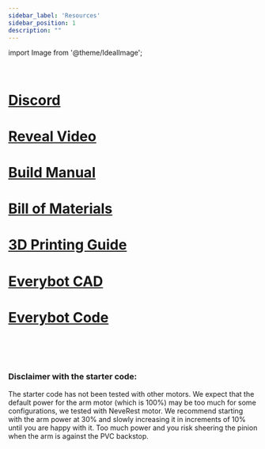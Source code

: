```yaml
---
sidebar_label: 'Resources'
sidebar_position: 1
description: ""
---
```


import Image from '@theme/IdealImage';

<br/>

# [Discord](https://discord.gg/XuWfwRJcfA)

# [Reveal Video](https://www.youtube.com/watch?v=-Td-YyUvbgA&feature=youtu.be)

# [Build Manual](https://docs.google.com/document/d/1fdUc4363JO63Tt-Ic8A857gmWDdt-jFOyDFyZdh56HE/edit?usp=sharing)

# [Bill of Materials](https://docs.google.com/spreadsheets/d/16SHY9aURrcYTW40pppQab-kI0Qbs4xU4B7Qja8amBEI/edit?usp=sharing)

# [3D Printing Guide](https://docs.google.com/document/d/1DpJMma5DXdUC7I47EvvJcplRARQ-dMx6k5BWRSHwE0g/edit?usp=sharing)

# [Everybot CAD](https://cad.onshape.com/documents/a2212ec4d0ff04ecfa468fab/w/de74c2fa846c84827f4ffeb0/e/a069a0c4d53cbe62662539e1)

# [Everybot Code](https://gitlab.com/robonautseverybot/FTC-Everybot-2024/)

<br/><br/><br/>
### Disclaimer with the starter code:

The starter code has not been tested with other motors. We expect that the default power for the arm motor (which is 100%) may be too much for some configurations, we tested with NeveRest motor. We recommend starting with the arm power at 30% and slowly increasing it in increments of 10% until you are happy with it. Too much power and you risk sheering the pinion when the arm is against the PVC backstop.


